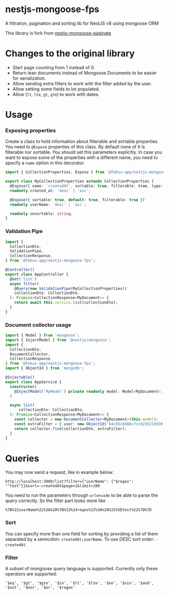 # nestjs-mongoose-fps

A filtration, pagination and sorting lib for NestJS v8 using mongoose ORM

This library is fork from [nestjs-mongoose-paginate](https://github.com/fagbokforlaget/nestjs-mongoose-paginate)

# Changes to the original library

- Start page counting from 1 instead of 0.
- Return lean documents instead of Mongoose Documents to be easier for serialization.
- Allow sending extra filters to work with the filter added by the user.
- Allow setting some fields to be populated.
- Allow (`lt`, `lte`, `gt`, `gte`) to work with dates.

# Usage

### Exposing properties

Create a class to hold information about filterable and sortable properties
You need to `@Expose` properties of this class. By default none of it is filterable nor sortable.
You should set this parameters explicitly.
In case you want to expose some of the properties with a different name, you need to specify a `name` option in this decorator.

```typescript
import { CollectionProperties, Expose } from '@fokus-app/nestjs-mongoose-fps';

export class MyCollectionProperties extends CollectionProperties {
  @Expose({ name: 'createdAt', sortable: true, filterable: true, type: 'date' })
  readonly created_at: 'desc' | 'asc';

  @Expose({ sortable: true, default: true, filterable: true })
  readonly userName: 'desc' | 'asc';

  readonly unsortable: string;
}
```

### Validation Pipe

```typescript
import {
  CollectionDto,
  ValidationPipe,
  CollectionResponse,
} from '@fokus-app/nestjs-mongoose-fps';

@Controller()
export class AppController {
  @Get('list')
  async filter(
    @Query(new ValidationPipe(MyCollectionProperties))
    collectionDto: CollectionDto,
  ): Promise<CollectionResponse<MyDocument>> {
    return await this.service.list(collectionDto);
  }
}
```

### Document collector usage

```typescript
import { Model } from 'mongoose';
import { InjectModel } from '@nestjs/mongoose';
import {
  CollectionDto,
  DocumentCollector,
  CollectionResponse
} from '@fokus-app/nestjs-mongoose-fps';
import { ObjectId } from 'mongodb';

@Injectable()
export class AppService {
  constructor(
    @InjectModel('MyModel') private readonly model: Model<MyDocument>,
  )

  async list(
      collectionDto: CollectionDto,
  ): Promise<CollectionResponse<MyDocument>> {
    const collector = new DocumentCollector<MyDocument>(this.model);
    const extraFilter = { user: new ObjectId('64c65c8d88c7ccb23521dd39') }
    return collector.find(collectionDto, extraFilter);
  }
}
```

# Queries

You may now send a request, like in example below:

```
http://localhost:3000/list?filter={"userName": {"$regex": "^test"}}&sort=-createdAt&page=1&limit=100
```

You need to run the parameters through `urlencode` to be able to parse the query correctly. So the filter part looks more like

`%7B%22userName%22%3A%20%7B%22%24regex%22%3A%20%22%5Etest%22%7D%7D`

### Sort

You can specify more than one field for sorting by providing a list of them separated by a semicolon: `createdAt;userName`.
To use DESC sort order: `-createdAt`.

### Filter

A subset of mongoose query language is supported. Currently only these operators are supported:

`'$eq', '$gt', '$gte', '$in', '$lt', '$lte', '$ne', '$nin', '$and', '$not', '$nor', '$or', '$regex'`
